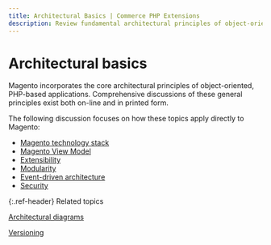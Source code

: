 ```yaml
---
title: Architectural Basics | Commerce PHP Extensions
description: Review fundamental architectural principles of object-oriented, PHP-based applications.
---
```


# Architectural basics

Magento incorporates the core architectural principles of object-oriented, PHP-based applications. Comprehensive discussions of these general principles exist both on-line and in printed form.

The following discussion focuses on how these topics apply directly to Magento:

*  [Magento technology stack](https://devdocs.magento.com/guides/v2.4/install-gde/system-requirements.html)
*  [Magento View Model](https://devdocs.magento.com/guides/v2.4/extension-dev-guide/view-models.html)
*  [Extensibility](https://devdocs.magento.com/guides/v2.4/architecture/extensibility.html)
*  [Modularity](https://devdocs.magento.com/guides/v2.4/architecture/extensibility.html#modularity)
*  [Event-driven architecture](https://devdocs.magento.com/guides/v2.4/extension-dev-guide/events-and-observers.html)
*  [Security](https://devdocs.magento.com/guides/v2.4/architecture/security_intro.html)

{:.ref-header}
Related topics

[Architectural diagrams](https://devdocs.magento.com/guides/v2.4/architecture/archi_perspectives/arch_diagrams.html)

[Versioning](https://devdocs.magento.com/guides/v2.4/extension-dev-guide/versioning/)
